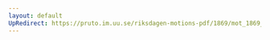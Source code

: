 ```yaml
---
layout: default
UpRedirect: https://pruto.im.uu.se/riksdagen-motions-pdf/1869/mot_1869__ak__231.pdf
---
```

